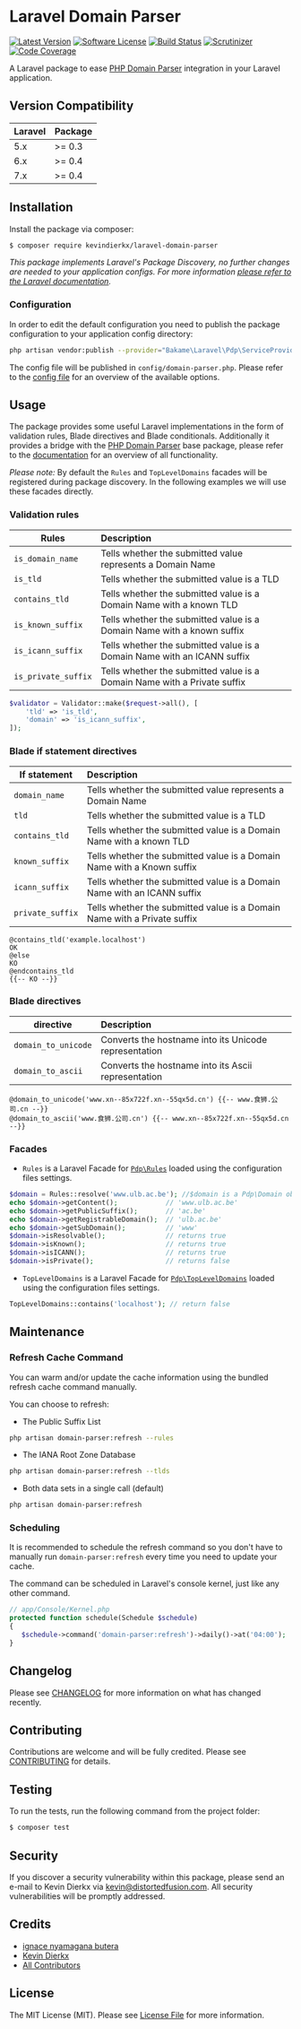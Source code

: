 # Laravel Domain Parser

[![Latest Version](https://img.shields.io/github/tag/kevindierkx/laravel-domain-parser.svg?style=flat-square)](https://github.com/kevindierkx/laravel-domain-parser/tags)
[![Software License](https://img.shields.io/badge/license-MIT-brightgreen.svg?style=flat-square)](https://github.com/kevindierkx/laravel-domain-parser/blob/master/LICENSE)
[![Build Status](https://img.shields.io/travis/kevindierkx/laravel-domain-parser.svg?style=flat-square)](https://travis-ci.org/kevindierkx/laravel-domain-parser)
[![Scrutinizer](https://img.shields.io/scrutinizer/g/kevindierkx/laravel-domain-parser.svg?style=flat-square)](https://scrutinizer-ci.com/g/kevindierkx/laravel-domain-parser/)
[![Code Coverage](https://img.shields.io/scrutinizer/coverage/g/kevindierkx/laravel-domain-parser.svg?style=flat-square)](https://scrutinizer-ci.com/g/kevindierkx/laravel-domain-parser/?branch=master)

A Laravel package to ease [PHP Domain Parser](https://github.com/jeremykendall/php-domain-parser) integration in your Laravel application.

## Version Compatibility

 Laravel  | Package
:---------|:----------
 5.x      | >= 0.3
 6.x      | >= 0.4
 7.x      | >= 0.4

## Installation

Install the package via composer:

```bash
$ composer require kevindierkx/laravel-domain-parser
```

*This package implements Laravel's Package Discovery, no further changes are needed to your application configs. For more information [please refer to the Laravel documentation](https://laravel.com/docs/packages#package-discovery).*

### Configuration

In order to edit the default configuration you need to publish the package configuration to your application config directory:

```bash
php artisan vendor:publish --provider="Bakame\Laravel\Pdp\ServiceProvider" --tag=config
```

The config file will be published in `config/domain-parser.php`. Please refer to the [config file](https://github.com/kevindierkx/laravel-domain-parser/blob/master/config/domain-parser.php) for an overview of the available options.

## Usage

The package provides some useful Laravel implementations in the form of validation rules, Blade directives and Blade conditionals. Additionally it provides a bridge with the [PHP Domain Parser](https://github.com/jeremykendall/php-domain-parser) base package, please refer to the [documentation](https://github.com/jeremykendall/php-domain-parser#documentation) for an overview of all functionality.

*Please note:* By default the `Rules` and `TopLevelDomains` facades will be registered during package discovery. In the following examples we will use these facades directly.

### Validation rules

| Rules            | Description |
| ---------------- | :----       |
| `is_domain_name` | Tells whether the submitted value represents a Domain Name |
| `is_tld` | Tells whether the submitted value is a TLD |
| `contains_tld` | Tells whether the submitted value is a Domain Name with a known TLD |
| `is_known_suffix` | Tells whether the submitted value is a Domain Name with a known suffix |
| `is_icann_suffix` | Tells whether the submitted value is a Domain Name with an ICANN suffix |
| `is_private_suffix` | Tells whether the submitted value is a Domain Name with a Private suffix |

```php
$validator = Validator::make($request->all(), [
    'tld' => 'is_tld',
    'domain' => 'is_icann_suffix',
]);
```

### Blade if statement directives
| If statement     | Description |
| ---------------- | :----       |
| `domain_name` | Tells whether the submitted value represents a Domain Name |
| `tld` | Tells whether the submitted value is a TLD |
| `contains_tld` | Tells whether the submitted value is a Domain Name with a known TLD |
| `known_suffix` | Tells whether the submitted value is a Domain Name with a Known suffix |
| `icann_suffix` | Tells whether the submitted value is a Domain Name with an ICANN suffix |
| `private_suffix` | Tells whether the submitted value is a Domain Name with a Private suffix |

```blade
@contains_tld('example.localhost')
OK
@else
KO
@endcontains_tld
{{-- KO --}}
```

### Blade directives
| directive    | Description |
| ---------------- | :----       |
| `domain_to_unicode` | Converts the hostname into its Unicode representation |
| `domain_to_ascii` | Converts the hostname into its Ascii representation |

```blade
@domain_to_unicode('www.xn--85x722f.xn--55qx5d.cn') {{-- www.食狮.公司.cn --}}
@domain_to_ascii('www.食狮.公司.cn') {{-- www.xn--85x722f.xn--55qx5d.cn --}}
```

### Facades
- `Rules` is a Laravel Facade for [`Pdp\Rules`](https://github.com/jeremykendall/php-domain-parser/blob/master/src/Rules.php) loaded using the configuration files settings.

```php
$domain = Rules::resolve('www.ulb.ac.be'); //$domain is a Pdp\Domain object
echo $domain->getContent();            // 'www.ulb.ac.be'
echo $domain->getPublicSuffix();       // 'ac.be'
echo $domain->getRegistrableDomain();  // 'ulb.ac.be'
echo $domain->getSubDomain();          // 'www'
$domain->isResolvable();               // returns true
$domain->isKnown();                    // returns true
$domain->isICANN();                    // returns true
$domain->isPrivate();                  // returns false
```

- `TopLevelDomains` is a Laravel Facade for [`Pdp\TopLevelDomains`](https://github.com/jeremykendall/php-domain-parser/blob/master/src/TopLevelDomains.php) loaded using the configuration files settings.

```php
TopLevelDomains::contains('localhost'); // return false
```

## Maintenance

### Refresh Cache Command

You can warm and/or update the cache information using the bundled refresh cache command manually.

You can choose to refresh:

- The Public Suffix List

```bash
php artisan domain-parser:refresh --rules
```

- The IANA Root Zone Database

```bash
php artisan domain-parser:refresh --tlds
```

- Both data sets in a single call (default)

```bash
php artisan domain-parser:refresh
```

### Scheduling

It is recommended to schedule the refresh command so you don't have to manually run `domain-parser:refresh` every time you need to update your cache.

The command can be scheduled in Laravel's console kernel, just like any other command.

```php
// app/Console/Kernel.php
protected function schedule(Schedule $schedule)
{
   $schedule->command('domain-parser:refresh')->daily()->at('04:00');
}
```

## Changelog
Please see [CHANGELOG](CHANGELOG.md) for more information on what has changed recently.

## Contributing

Contributions are welcome and will be fully credited. Please see [CONTRIBUTING](.github/CONTRIBUTING.md) for details.

## Testing

To run the tests, run the following command from the project folder:

``` bash
$ composer test
```

## Security

If you discover a security vulnerability within this package, please send an e-mail to Kevin Dierkx via kevin@distortedfusion.com. All security vulnerabilities will be promptly addressed.

## Credits

- [ignace nyamagana butera](https://github.com/nyamsprod)
- [Kevin Dierkx](https://github.com/kevindierkx)
- [All Contributors](https://github.com/kevindierkx/laravel-domain-parser/contributors)

## License

The MIT License (MIT). Please see [License File](LICENSE) for more information.
